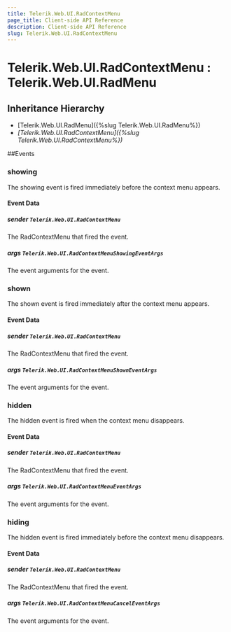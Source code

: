 ```yaml
---
title: Telerik.Web.UI.RadContextMenu
page_title: Client-side API Reference
description: Client-side API Reference
slug: Telerik.Web.UI.RadContextMenu
---
```


# Telerik.Web.UI.RadContextMenu : Telerik.Web.UI.RadMenu

## Inheritance Hierarchy

* [Telerik.Web.UI.RadMenu]({%slug Telerik.Web.UI.RadMenu%})
* *[Telerik.Web.UI.RadContextMenu]({%slug Telerik.Web.UI.RadContextMenu%})*

##Events

### showing 

The showing event is fired immediately before the context menu appears.  

#### Event Data

##### sender `Telerik.Web.UI.RadContextMenu`

The RadContextMenu that fired the event.

##### args `Telerik.Web.UI.RadContextMenuShowingEventArgs`

The event arguments for the event.

### shown 

The shown event is fired immediately after the context menu appears.  

#### Event Data

##### sender `Telerik.Web.UI.RadContextMenu`

The RadContextMenu that fired the event.

##### args `Telerik.Web.UI.RadContextMenuShownEventArgs`

The event arguments for the event.

### hidden 

The hidden event is fired when the context menu disappears.  

#### Event Data

##### sender `Telerik.Web.UI.RadContextMenu`

The RadContextMenu that fired the event.

##### args `Telerik.Web.UI.RadContextMenuEventArgs`

The event arguments for the event.

### hiding 

The hidden event is fired immediately before the context menu disappears.  

#### Event Data

##### sender `Telerik.Web.UI.RadContextMenu`

The RadContextMenu that fired the event.

##### args `Telerik.Web.UI.RadContextMenuCancelEventArgs`

The event arguments for the event.

